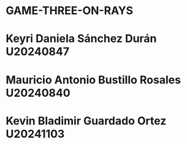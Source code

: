 # GAME-THREE-ON-RAYS
# Keyri Daniela Sánchez Durán U20240847
# Mauricio Antonio Bustillo Rosales U20240840
# Kevin Bladimir Guardado Ortez U20241103
